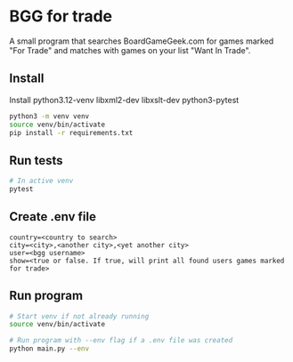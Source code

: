 # BGG for trade

A small program that searches BoardGameGeek.com for games marked "For Trade" and matches with games on your list
"Want In Trade". 


## Install
Install python3.12-venv libxml2-dev libxslt-dev python3-pytest

```bash
python3 -m venv venv
source venv/bin/activate
pip install -r requirements.txt
```

## Run tests

```bash
# In active venv
pytest
```

## Create .env file
```
country=<country to search>
city=<city>,<another city>,<yet another city>
user=<bgg username>
show=<true or false. If true, will print all found users games marked for trade>  
```

## Run program
```bash
# Start venv if not already running 
source venv/bin/activate

# Run program with --env flag if a .env file was created
python main.py --env
```
